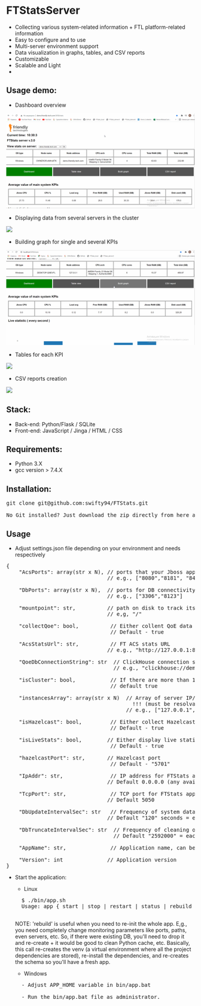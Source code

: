 # FTStatsServer

- Collecting various system-related information + FTL platform-related information
- Easy to configure and to use
- Multi-server environment support
- Data visualization in graphs, tables, and CSV reports
- Customizable
- Scalable and Light
- 

Usage demo:
---
- Dashboard overview

![](https://raw.githubusercontent.com/swifty94/FTStats/dev/examples/dash.gif)

- Displaying data from several servers in the cluster

![](https://raw.githubusercontent.com/swifty94/FTStats/master/examples/cluster.gif)

- Building graph for single and several KPIs

![](https://raw.githubusercontent.com/swifty94/FTStats/dev/examples/graph.gif)
    
- Tables for each KPI

![](https://raw.githubusercontent.com/swifty94/FTStats/dev/examples/table.gif)
    
- CSV reports creation

![](https://raw.githubusercontent.com/swifty94/FTStats/dev/examples/csv.gif)
    
Stack:
---
- Back-end: Python/Flask / SQLite
- Front-end: JavaScript / Jinga / HTML / CSS

Requirements:
---
- Python 3.X
- gcc version > 7.4.X

Installation:
---
<pre>
git clone git@github.com:swifty94/FTStats.git

No Git installed? Just download the zip directly from here and upload it on the server. Follow the instructions below.
</pre>

Usage
---
- Adjust settings.json file depending on your environment and needs respectively
<pre>
{
    "AcsPorts": array(str x N), // ports that your Jboss app is listening on
                                // e.g., ["8080","8181", "8443"]

    "DbPorts": array(str x N),  // ports for DB connectivity (MySQL, Oracle and/or ClickHouse)
                                // e.g., ["3306","8123"]

    "mountpoint": str,          // path on disk to track its size/usage 
                                // e,g, "/" 

    "collectQoe": bool,          // Either collent QoE data or not
                                 // Default - true                      

    "AcsStatsUrl": str,          // FT ACS stats URL
                                // e.g., "http://127.0.0.1:8080/acsstats"

    "QoeDbConnectionString": str  // ClickHouse connection string
                                  // e.g., "clickhouse://demo.friendly-tech.com"

    "isCluster": bool,           // If there are more than 1 server in environment
                                 // default true

    "instancesArray": array(str x N)  // Array of server IP/domains 
                                        !!! (must be resolvable at least within same network)
                                      // e.g., ["127.0.0.1","demo.friendly-tech.com", "demodm.friendly-tech.com"]

    "isHazelcast": bool,         // Either collect Hazelcast data or not
                                 // Default - true

    "isLiveStats": bool,        // Either display live statistics or not
                                 // Default - true

    "hazelcastPort": str,       // Hazelcast port
                                 // Default - "5701"
                                   
    "IpAddr": str,               // IP address for FTStats app to bind on
                                // Default 0.0.0.0 (any available interface)
    
    "TcpPort": str,              // TCP port for FTStats app to listen on
                                // Default 5050
    
    "DbUpdateIntervalSec": str   // Frequency of system data collection and storing to DB
                                // Default "120" seconds = each 2 minutes

    "DbTruncateIntervalSec": str  // Frequency of cleaning old data from db (drop and recreate)
                                  // Default "2592000" = each month                                
    
    "AppName": str,              // Application name, can be changed to whatever you want                               
    
    "Version": int              // Application version
}
</pre>

- Start the application:
    - Linux
    <pre>
    $ ./bin/app.sh 
    Usage: app { start | stop | restart | status | rebuild }
    </pre>
    NOTE: 'rebuild' is useful when you need to re-init the whole app. E,g., you need completely change monitoring parameters like ports, paths, even servers, etc. So, if there were existing DB, you'll need to drop it and re-create + it would be good to clean Python cache, etc. 
    Basically, this call re-creates the venv (a virtual environment where all the project dependencies are stored), re-install the dependencies, and re-creates the schema so you'll have a fresh app.

    - Windows
    <pre>
    - Adjust APP_HOME variable in bin/app.bat

    - Run the bin/app.bat file as administrator.
    </pre>
